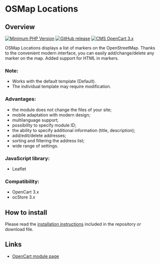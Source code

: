 <!DOCTYPE html>
<html lang="en">
<head></head>
<body>
    <h1>OSMap Locations</h1>
    <h2>Overview</h2>
    <p>
        <a href="https://php.net/" rel="nofollow"><img src="https://img.shields.io/badge/php->=7.3-8892bf?style=flat-square" alt="Minimum PHP Version"></a>
        <a href="https://php.net/" rel="nofollow"><img src="https://img.shields.io/badge/release-v1.0.0-0d7fc0" alt="GitHub release"></a>
        <a href="https://php.net/" rel="nofollow"><img src="https://img.shields.io/badge/cms-opencart 3.x-2bbdec" alt="CMS OpenCart 3.x"></a>
    </p>
    <p>OSMap Locations displays a list of markers on the OpenStreetMap. Thanks to the convenient modern interface, you can easily add/change/delete any marker on the map. Added support for HTML in markers.</p>
    <h3>Note:</h3>
    <p>
        <ul>
            <li>Works with the default template (Default).</li>
            <li>The individual template may require modification.</li>
        </ul>
    </p>
    <h3>Advantages:</h3>
    <p>
        <ul>
            <li>the module does not change the files of your site;</li>
            <li>mobile adaptation with modern design;</li>
            <li>multilanguage support;</li>
            <li>possibility to specify module ID;</li>
            <li>the ability to specify additional information (title, description);</li>
            <li>add/edit/delete addresses;</li>
            <li>sorting and filtering the address list;</li>
            <li>wide range of settings.</li>
        </ul>
    </p>
    <h3>JavaScript library:</h3>
    <p>
        <ul>
            <li>Leaflet</li>
        </ul>
    </p>
    <h3>Compatibility:</h3>
    <p>
        <ul>
            <li>OpenCart 3.x</li>
            <li>ocStore 3.x</li>
        </ul>
    </p>
    <h2>How to install</h2>
    <p>Please read the <a href="/INSTALL.md">installation instructions</a> included in the repository or download file.</p>
    <h2>Links</h2>
    <p>
        <ul>
            <li>
                <a href="https://www.opencart.com/index.php?route=marketplace/extension/info&extension_id=46489" rel="nofollow">OpenCart module page</a>
            </li>
        </ul>
    </p>
</body>
</html>
